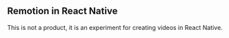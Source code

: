 ## Remotion in React Native

This is not a product, it is an experiment for creating videos in React Native.
